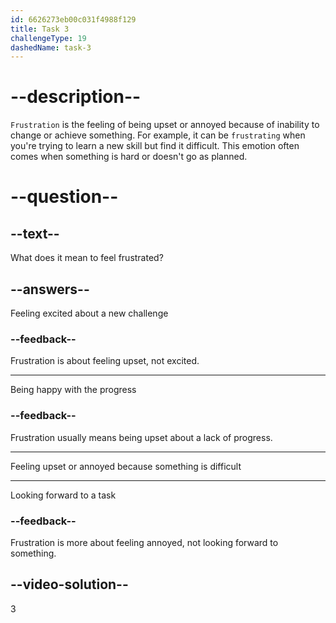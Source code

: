 ```yaml
---
id: 6626273eb00c031f4988f129
title: Task 3
challengeType: 19
dashedName: task-3
---
```


# --description--

`Frustration` is the feeling of being upset or annoyed because of inability to change or achieve something. For example, it can be `frustrating` when you're trying to learn a new skill but find it difficult. This emotion often comes when something is hard or doesn't go as planned.

# --question--

## --text--

What does it mean to feel frustrated?

## --answers--

Feeling excited about a new challenge

### --feedback--

Frustration is about feeling upset, not excited.

---

Being happy with the progress

### --feedback--

Frustration usually means being upset about a lack of progress.

---

Feeling upset or annoyed because something is difficult

---

Looking forward to a task

### --feedback--

Frustration is more about feeling annoyed, not looking forward to something.

## --video-solution--

3
